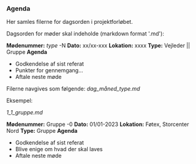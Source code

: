 ### Agenda

Her samles filerne for dagsorden i projektforløbet.

Dagsorden for møder skal indeholde (markdown format '.md'):

**Mødenummer:** *type* -N
**Dato:** xx/xx-xxx
**Lokation:** xxxx
**Type:** Vejleder || Gruppe
**Agenda**
- Godkendelse af sist referat
- Punkter for gennemgang...
- Aftale neste møde

Filerne navgives som følgende: *dag_måned_type.md*

Eksempel:

*1_1_gruppe.md*

**Mødenummer:** Gruppe -0
**Dato:** 01/01-2023
**Lokation:** Føtex, Storcenter Nord
**Type:** Gruppe
**Agenda**
- Godkendelse af sist referat
- Blive enige om hvad der skal laves
- Aftale neste møde